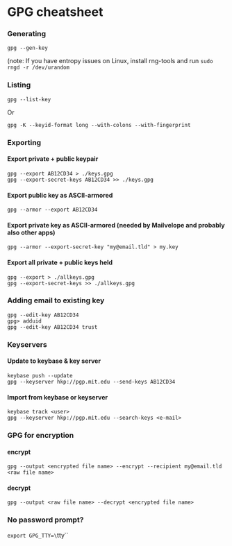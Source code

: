 # GPG cheatsheet

### Generating
`gpg --gen-key`

(note: If you have entropy issues on Linux, install rng-tools and run `sudo rngd -r /dev/urandom`

### Listing
`gpg --list-key`

Or

`gpg -K --keyid-format long --with-colons --with-fingerprint`


### Exporting
#### Export private + public keypair
```
gpg --export AB12CD34 > ./keys.gpg
gpg --export-secret-keys AB12CD34 >> ./keys.gpg
```

#### Export public key as ASCII-armored
`gpg --armor --export AB12CD34`

#### Export private key as ASCII-armored (needed by Mailvelope and probably also other apps)
`gpg --armor --export-secret-key "my@email.tld" > my.key`

#### Export all private + public keys held
```
gpg --export > ./allkeys.gpg
gpg --export-secret-keys >> ./allkeys.gpg
```


### Adding email to existing key
```
gpg --edit-key AB12CD34
gpg> adduid
gpg --edit-key AB12CD34 trust 
```


### Keyservers
#### Update to keybase & key server
```
keybase push --update
gpg --keyserver hkp://pgp.mit.edu --send-keys AB12CD34
```

#### Import from keybase or keyserver
```
keybase track <user>
gpg --keyserver hkp://pgp.mit.edu --search-keys <e-mail>
```


### GPG for encryption
#### encrypt
`gpg --output <encrypted file name> --encrypt --recipient my@email.tld <raw file name>`

#### decrypt
`gpg --output <raw file name> --decrypt <encrypted file name>`


### No password prompt?
`export GPG_TTY=\`tty\``
